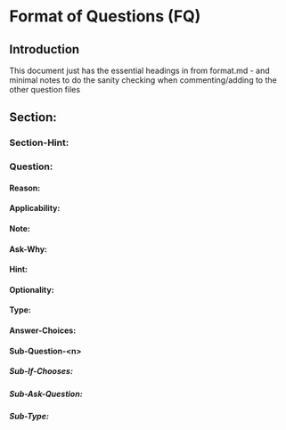 # Format of Questions (FQ)

## Introduction
This document just has the essential headings in from format.md - and minimal notes to do the sanity checking when commenting/adding to the other question files 

## Section:

### Section-Hint:

### Question:

#### Reason:

#### Applicability:

#### Note: 

#### Ask-Why:

#### Hint:

#### Optionality:

#### Type:

#### Answer-Choices:

#### Sub-Question-\<n\>

##### Sub-If-Chooses:

##### Sub-Ask-Question:

##### Sub-Type:

